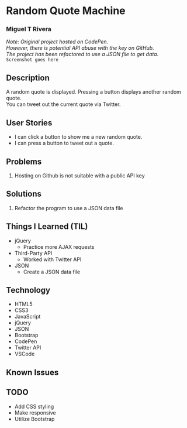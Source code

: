 # Random Quote Machine
### Miguel T Rivera

_Note: Original project hosted on CodePen._  
_However, there is potential API abuse with the key on GitHub._  
_The project has been refactored to use a JSON file to get data._  
`Screenshot goes here`

## Description

A random quote is displayed. Pressing a button displays another random quote.   
You can tweet out the current quote via Twitter.

## User Stories

* I can click a button to show me a new random quote.
* I can press a button to tweet out a quote.

## Problems

1. Hosting on Github is not suitable with a public API key

## Solutions

1. Refactor the program to use a JSON data file

## Things I Learned (TIL)

* jQuery
  * Practice more AJAX requests
* Third-Party API
  * Worked with Twitter API  
* JSON
  * Create a JSON data file

## Technology

* HTML5
* CSS3
* JavaScript
* jQuery
* JSON
* Bootstrap
* CodePen
* Twitter API
* VSCode

## Known Issues

## TODO

* Add CSS styling
* Make responsive
* Utilize Bootstrap